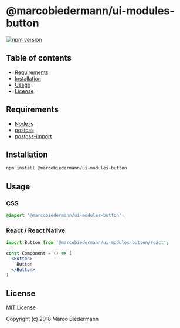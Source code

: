 # @marcobiedermann/ui-modules-button

[![npm version](https://badge.fury.io/js/%40marcobiedermann%2Fui-modules-button.svg)](https://badge.fury.io/js/%40marcobiedermann%2Fui-modules-button)

## Table of contents

* [Requirements](#requirements)
* [Installation](#installation)
* [Usage](#usage)
* [License](#license)

## Requirements

* [Node.js](https://nodejs.org)
* [postcss](https://github.com/postcss/postcss)
* [postcss-import](https://github.com/postcss/postcss-import)

## Installation

```sh
npm install @marcobiedermann/ui-modules-button
```

## Usage

### CSS

```css
@import '@marcobiedermann/ui-modules-button';
```

### React / React Native

```jsx
import Button from '@marcobiedermann/ui-modules-button/react';

const Component = () => (
  <Button>
    Button
  </Button>
)
```

## License

[MIT License](../../LICENSE)

Copyright (c) 2018 Marco Biedermann
